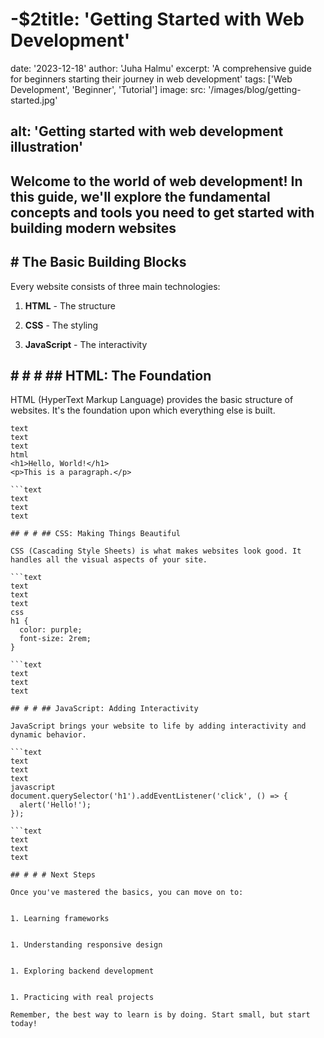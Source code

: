 
# -$2title: 'Getting Started with Web Development'

date: '2023-12-18'
author: 'Juha Halmu'
excerpt: 'A comprehensive guide for beginners starting their journey in web development'
tags: ['Web Development', 'Beginner', 'Tutorial']
image:
  src: '/images/blog/getting-started.jpg'

## alt: 'Getting started with web development illustration'

## Welcome to the world of web development! In this guide, we'll explore the fundamental concepts and tools you need to get started with building modern websites

## # The Basic Building Blocks

Every website consists of three main technologies:


1. **HTML** - The structure


1. **CSS** - The styling


1. **JavaScript** - The interactivity

## # # # ## HTML: The Foundation

HTML (HyperText Markup Language) provides the basic structure of websites. It's the foundation upon which everything else is built.

```text
text
text
text
html
<h1>Hello, World!</h1>
<p>This is a paragraph.</p>

```text
text
text
text

## # # ## CSS: Making Things Beautiful

CSS (Cascading Style Sheets) is what makes websites look good. It handles all the visual aspects of your site.

```text
text
text
text
css
h1 {
  color: purple;
  font-size: 2rem;
}

```text
text
text
text

## # # ## JavaScript: Adding Interactivity

JavaScript brings your website to life by adding interactivity and dynamic behavior.

```text
text
text
text
javascript
document.querySelector('h1').addEventListener('click', () => {
  alert('Hello!');
});

```text
text
text
text

## # # # Next Steps

Once you've mastered the basics, you can move on to:


1. Learning frameworks


1. Understanding responsive design


1. Exploring backend development


1. Practicing with real projects

Remember, the best way to learn is by doing. Start small, but start today!
